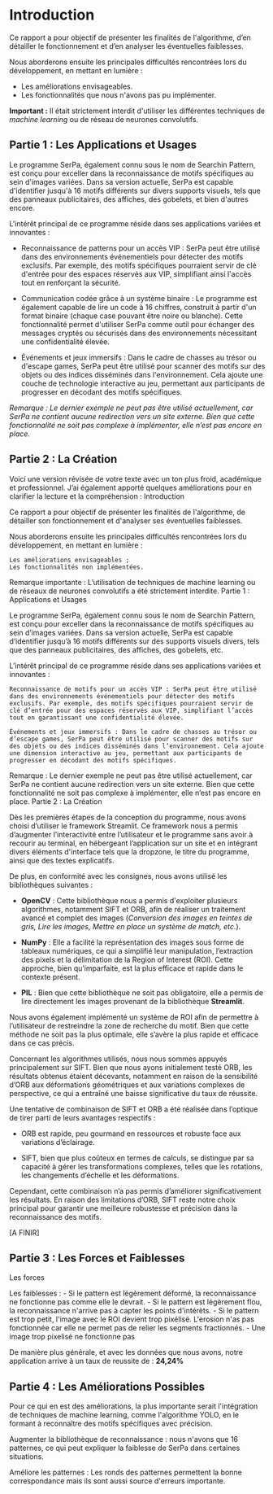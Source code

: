 # Introduction

Ce rapport a pour objectif de présenter les finalités de l'algorithme, d’en détailler le fonctionnement et d’en analyser les éventuelles faiblesses.

Nous aborderons ensuite les principales difficultés rencontrées lors du développement, en mettant en lumière :
- Les améliorations envisageables.
- Les fonctionnalités que nous n'avons pas pu implémenter.

**Important :** Il était strictement interdit d'utiliser les différentes techniques de *machine learning* ou de réseau de neurones convolutifs.

## Partie 1 : Les Applications et Usages

Le programme SerPa, également connu sous le nom de Searchin Pattern, est conçu pour exceller dans la reconnaissance de motifs spécifiques au sein d'images variées. Dans sa version actuelle, SerPa est capable d'identifier jusqu'à 16 motifs différents sur divers supports visuels, tels que des panneaux publicitaires, des affiches, des gobelets, et bien d'autres encore.

L'intérêt principal de ce programme réside dans ses applications variées et innovantes :

- Reconnaissance de patterns pour un accès VIP : SerPa peut être utilisé dans des environnements événementiels pour détecter des motifs exclusifs. Par exemple, des motifs spécifiques pourraient servir de clé d'entrée pour des espaces réservés aux VIP, simplifiant ainsi l'accès tout en renforçant la sécurité.

- Communication codée grâce à un système binaire : Le programme est également capable de lire un code à 16 chiffres, construit à partir d'un format binaire (chaque case pouvant être noire ou blanche). Cette fonctionnalité permet d'utiliser SerPa comme outil pour échanger des messages cryptés ou sécurisés dans des environnements nécessitant une confidentialité élevée.

- Événements et jeux immersifs : Dans le cadre de chasses au trésor ou d'escape games, SerPa peut être utilisé pour scanner des motifs sur des objets ou des indices disséminés dans l'environnement. Cela ajoute une couche de technologie interactive au jeu, permettant aux participants de progresser en décodant des motifs spécifiques.

*Remarque : Le dernier exemple ne peut pas être utilisé actuellement, car SerPa ne contient aucune redirection vers un site externe. Bien que cette fonctionnalité ne soit pas complexe à implémenter, elle n’est pas encore en place.*

## Partie 2 : La Création

Voici une version révisée de votre texte avec un ton plus froid, académique et professionnel. J’ai également apporté quelques améliorations pour en clarifier la lecture et la compréhension :
Introduction

Ce rapport a pour objectif de présenter les finalités de l'algorithme, de détailler son fonctionnement et d'analyser ses éventuelles faiblesses.

Nous aborderons ensuite les principales difficultés rencontrées lors du développement, en mettant en lumière :

    Les améliorations envisageables ;
    Les fonctionnalités non implémentées.

Remarque importante : L’utilisation de techniques de machine learning ou de réseaux de neurones convolutifs a été strictement interdite.
Partie 1 : Applications et Usages

Le programme SerPa, également connu sous le nom de Searchin Pattern, est conçu pour exceller dans la reconnaissance de motifs spécifiques au sein d’images variées. Dans sa version actuelle, SerPa est capable d’identifier jusqu’à 16 motifs différents sur des supports visuels divers, tels que des panneaux publicitaires, des affiches, des gobelets, etc.

L’intérêt principal de ce programme réside dans ses applications variées et innovantes :

    Reconnaissance de motifs pour un accès VIP : SerPa peut être utilisé dans des environnements événementiels pour détecter des motifs exclusifs. Par exemple, des motifs spécifiques pourraient servir de clé d’entrée pour des espaces réservés aux VIP, simplifiant l’accès tout en garantissant une confidentialité élevée.

    Événements et jeux immersifs : Dans le cadre de chasses au trésor ou d’escape games, SerPa peut être utilisé pour scanner des motifs sur des objets ou des indices disséminés dans l’environnement. Cela ajoute une dimension interactive au jeu, permettant aux participants de progresser en décodant des motifs spécifiques.

Remarque : Le dernier exemple ne peut pas être utilisé actuellement, car SerPa ne contient aucune redirection vers un site externe. Bien que cette fonctionnalité ne soit pas complexe à implémenter, elle n’est pas encore en place.
Partie 2 : La Création

Dès les premières étapes de la conception du programme, nous avons choisi d’utiliser le framework Streamlit. Ce framework nous a permis d’augmenter l’interactivité entre l’utilisateur et le programme sans avoir à recourir au terminal, en hébergeant l’application sur un site et en intégrant divers éléments d'interface tels que la dropzone, le titre du programme, ainsi que des textes explicatifs.

De plus, en conformité avec les consignes, nous avons utilisé les bibliothèques suivantes :

- **OpenCV** : Cette bibliothèque nous a permis d'exploiter plusieurs algorithmes, notamment SIFT et ORB, afin de réaliser un traitement avancé et complet des images (*Conversion des images en teintes de gris, Lire les images, Mettre en place un système de match, etc.*).

- **NumPy** : Elle a facilité la représentation des images sous forme de tableaux numériques, ce qui a simplifié leur manipulation, l’extraction des pixels et la délimitation de la Region of Interest (ROI). Cette approche, bien qu’imparfaite, est la plus efficace et rapide dans le contexte présent.

- **PIL** : Bien que cette bibliothèque ne soit pas obligatoire, elle a permis de lire directement les images provenant de la bibliothèque **Streamlit**.

Nous avons également implémenté un système de ROI afin de permettre à l’utilisateur de restreindre la zone de recherche du motif. Bien que cette méthode ne soit pas la plus optimale, elle s’avère la plus rapide et efficace dans ce cas précis.

Concernant les algorithmes utilisés, nous nous sommes appuyés principalement sur SIFT. Bien que nous ayons initialement testé ORB, les résultats obtenus étaient décevants, notamment en raison de la sensibilité d’ORB aux déformations géométriques et aux variations complexes de perspective, ce qui a entraîné une baisse significative du taux de réussite.

Une tentative de combinaison de SIFT et ORB a été réalisée dans l’optique de tirer parti de leurs avantages respectifs :

- ORB est rapide, peu gourmand en ressources et robuste face aux variations d’éclairage.

- SIFT, bien que plus coûteux en termes de calculs, se distingue par sa capacité à gérer les transformations complexes, telles que les rotations, les changements d’échelle et les déformations.

Cependant, cette combinaison n’a pas permis d’améliorer significativement les résultats. En raison des limitations d’ORB, SIFT reste notre choix principal pour garantir une meilleure robustesse et précision dans la reconnaissance des motifs.





[A FINIR]

## Partie 3 : Les Forces et Faiblesses

Les forces

Les faiblesses :
    - Si le pattern est légèrement déformé, la reconnaissance ne fonctionne pas comme elle le devrait.
    - Si le pattern est légèrement flou, la reconnaissance n'arrive pas à capter les points d'intérèts.
    - Si le pattern est trop petit, l'image avec le ROI devient trop pixélisé. L'erosion n'as pas fonctionnée car elle ne permet pas de relier les segments fractionnés.
    - Une image trop pixelisé ne fonctionne pas 

De manière plus générale, et avec les données que nous avons, notre application arrive à un taux de reussite de : **24,24%**

## Partie 4 : Les Améliorations Possibles

Pour ce qui en est des améliorations, la plus importante serait l'intégration de techniques de machine learning, comme l'algorithme YOLO, en le formant à reconnaître des motifs spécifiques avec précision.

Augmenter la bibliothèque de reconnaissance : nous n'avons que 16 patternes, ce qui peut expliquer la faiblesse de SerPa dans certaines situations.

Améliore les patternes : Les ronds des patternes permettent la bonne correspondance mais ils sont aussi source d'erreurs importante.